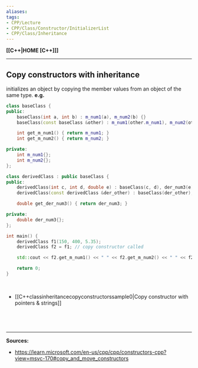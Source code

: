 ```yaml
---
aliases:
tags:
- CPP/Lecture
- CPP/Class/Constructor/InitializerList
- CPP/Class/Inheritance
---
```

**[[C++|HOME [C++]]]**

---
## Copy constructors with inheritance
initializes an object by copying the member values from an object of the same type.
**e.g.**
```cpp
class baseClass {
public:
    baseClass(int a, int b) : m_num1(a), m_num2(b) {}
    baseClass(const baseClass &other) : m_num1(other.m_num1), m_num2(other.m_num2) {}

    int get_m_num1() { return m_num1; }
    int get_m_num2() { return m_num2; }

private:
    int m_num1{};
    int m_num2{};
};

class derivedClass : public baseClass {
public:
    derivedClass(int c, int d, double e) : baseClass(c, d), der_num3(e) {}
    derivedClass(const derivedClass &der_other) : baseClass(der_other), der_num3(der_other.der_num3) {}

    double get_der_num3() { return der_num3; }

private:
    double der_num3{};
};

int main() {
    derivedClass f1(150, 400, 5.35);
    derivedClass f2 = f1; // copy constructor called

    std::cout << f2.get_m_num1() << " " << f2.get_m_num2() << " " << f2.get_der_num3() << std::endl;

    return 0;
}
```
<br>

- [[C++classinheritancecopyconstructorssample0|Copy constructor with pointers & strings]]

<br>

# 
---
**Sources:**
- https://learn.microsoft.com/en-us/cpp/cpp/constructors-cpp?view=msvc-170#copy_and_move_constructors